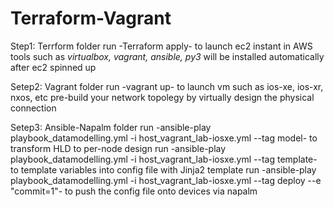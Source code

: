 # Terraform-Vagrant

Step1:
 Terrform folder 
    run -Terraform apply- to launch ec2 instant in AWS
    tools such as *virtualbox, vagrant, ansible, py3* will be installed automatically after ec2 spinned up
 
Setep2:
 Vagrant folder 
    run -vagrant up- to launch vm such as ios-xe, ios-xr, nxos, etc
    pre-build your network topolegy by virtually design the physical connection
 
Setep3:
 Ansible-Napalm folder 
    run -ansible-play playbook_datamodelling.yml -i host_vagrant_lab-iosxe.yml --tag model- to transform HLD to per-node design
    run -ansible-play playbook_datamodelling.yml -i host_vagrant_lab-iosxe.yml --tag template- to template variables into config file with Jinja2 template
    run -ansible-play playbook_datamodelling.yml -i host_vagrant_lab-iosxe.yml --tag deploy --e "commit=1"- to push the config file onto devices via napalm
 
 
